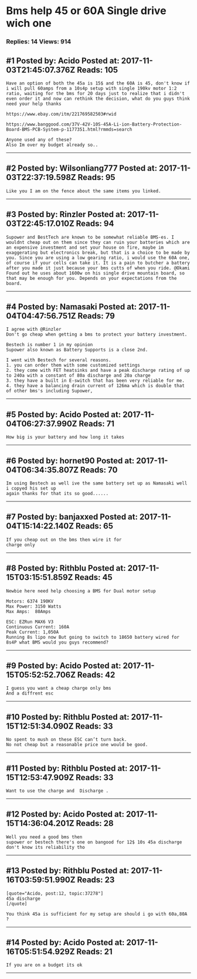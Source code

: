 # Bms help 45 or 60A Single drive wich one

### Replies: 14 Views: 914

## \#1 Posted by: Acido Posted at: 2017-11-03T21:45:07.376Z Reads: 105

```
Have an option of both the 45a is 15$ and the 60A is 45, don't know if i will pull 60amps from a 10s4p setup with single 190kv motor 1:2 ratio, waiting for the bms for 20 days just to realize that i didn't even order it and now can rethink the decision, what do you guys think need your help thanks

https://www.ebay.com/itm/221769582503#rwid

https://www.banggood.com/37V-42V-10S-45A-Li-ion-Battery-Protection-Board-BMS-PCB-System-p-1177351.html?rmmds=search

Anyone used any of these?
Also Im over my budget already so..
```

---
## \#2 Posted by: Wilsonliang777 Posted at: 2017-11-03T22:37:19.598Z Reads: 95

```
Like you I am on the fence about the same items you linked.
```

---
## \#3 Posted by: Rinzler Posted at: 2017-11-03T22:45:17.010Z Reads: 94

```
Supower and BestTech are known to be somewhat reliable BMS-es. I wouldnt cheap out on them since they can ruin your batteries which are an expensive investment and set your house on fire, maybe im exaggerating but electronics break, but that is a choice to be made by you. Since you are using a low gearing ratio, i would use the 60A one, of course if your cells can take it. It is a pain to butcher a battery after you made it just because your bms cutts of when you ride. @Okami Found out he uses about 1600w on his single drive mountain board, so that may be enough for you. Depends on your expectations from the board.
```

---
## \#4 Posted by: Namasaki Posted at: 2017-11-04T04:47:56.751Z Reads: 79

```
I agree with @Rinzler
Don't go cheap when getting a bms to protect your battery investment.

Bestech is number 1 in my opinion
Supower also known as Battery Supports is a close 2nd.

I went with Bestech for several reasons.
1. you can order them with some customized settings
2. they come with FET heatsinks and have a peak discharge rating of up to 240a with a constant of 80a discharge and 20a charge
3. they have a built in E-switch that has been very reliable for me.
4. they have a balancing drain current of 126ma which is double that of other bms's including Supower,
```

---
## \#5 Posted by: Acido Posted at: 2017-11-04T06:27:37.990Z Reads: 71

```
How big is your battery and how long it takes
```

---
## \#6 Posted by: hornet90 Posted at: 2017-11-04T06:34:35.807Z Reads: 70

```
Im using Bestech as well ive the same battery set up as Namasaki well i copyed his set up 
again thanks for that its so good......
```

---
## \#7 Posted by: banjaxxed Posted at: 2017-11-04T15:14:22.140Z Reads: 65

```
If you cheap out on the bms then wire it for 
charge only
```

---
## \#8 Posted by: Rithblu Posted at: 2017-11-15T03:15:51.859Z Reads: 45

```
Newbie here need help choosing a BMS for Dual motor setup 

Motors: 6374 190KV
Max Power: 3150 Watts
Max Amps:  80Amps

ESC: EZRun MAX6 V3
Continuous Current: 160A
Peak Current: 1,050A
Running 8s lipo now But going to switch to 18650 battery wired for 8s4P what BMS would you guys recommend?
```

---
## \#9 Posted by: Acido Posted at: 2017-11-15T05:52:52.706Z Reads: 42

```
I guess you want a cheap charge only bms
And a diffrent esc
```

---
## \#10 Posted by: Rithblu Posted at: 2017-11-15T12:51:34.090Z Reads: 33

```
No spent to mush on these ESC can’t turn back.
No not cheap but a reasonable price one would be good.
```

---
## \#11 Posted by: Rithblu Posted at: 2017-11-15T12:53:47.909Z Reads: 33

```
Want to use the charge and  Discharge .
```

---
## \#12 Posted by: Acido Posted at: 2017-11-15T14:36:04.201Z Reads: 28

```
Well you need a good bms then
supower or bestech there's one on bangood for 12$ 10s 45a discharge don't know its reliability tho
```

---
## \#13 Posted by: Rithblu Posted at: 2017-11-16T03:59:51.990Z Reads: 23

```
[quote="Acido, post:12, topic:37278"]
45a discharge
[/quote]

You think 45a is sufficient for my setup are should i go with 60a,80A ?
```

---
## \#14 Posted by: Acido Posted at: 2017-11-16T05:51:54.929Z Reads: 21

```
If you are on a budget its ok
```

---

